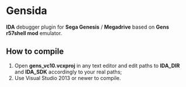 # Gensida
**IDA** debugger plugin for **Sega Genesis** / **Megadrive** based on **Gens r57shell mod** emulator.

## How to compile
1. Open **gens_vc10.vcxproj** in any text editor and edit paths to **IDA_DIR** and **IDA_SDK** accordingly to your real paths;
2. Use Visual Studio 2013 or newer to compile.

